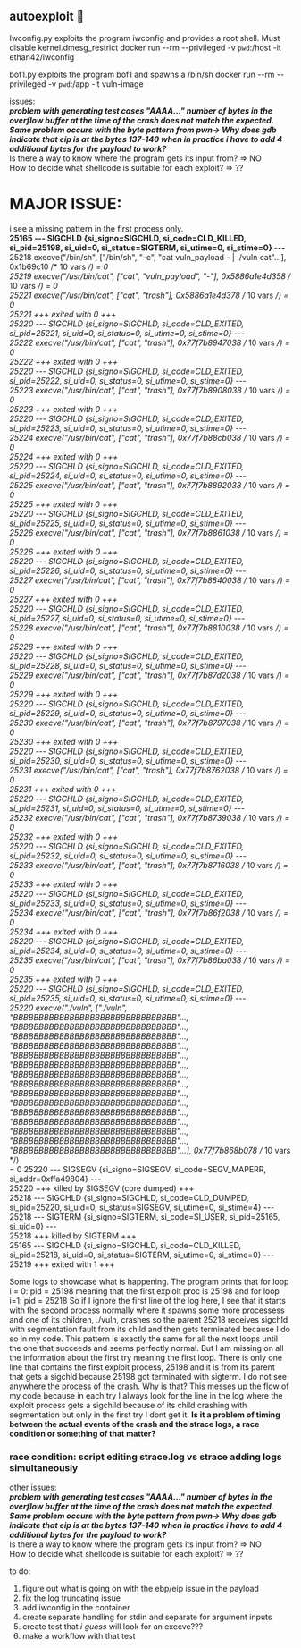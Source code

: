 ## autoexploit 💖
Iwconfig.py exploits the program iwconfig and provides a root shell. Must disable kernel.dmesg_restrict
docker run --rm --privileged -v `pwd`:/host -it ethan42/iwconfig

bof1.py exploits the program bof1 and spawns a /bin/sh
docker run --rm --privileged -v `pwd`:/app -it  vuln-image


issues:<br />
**_problem with generating test cases "AAAA..." number of bytes in the overflow buffer at the time of the crash does not match the expected. Same problem occurs with the byte pattern from pwn-> Why does gdb indicate that eip is at the bytes 137-140 when in practice i have to add 4 additional bytes for the payload to work?_**<br />
Is there a way to know where the program gets its input from? => NO<br />
How to decide what shellcode is suitable for each exploit? => ??<br />



# MAJOR ISSUE: 
i see a missing pattern in the first process only. <br />
**25165 --- SIGCHLD {si_signo=SIGCHLD, si_code=CLD_KILLED, si_pid=25198, si_uid=0, si_status=SIGTERM, si_utime=0, si_stime=0} ---**<br />
25218 execve("/bin/sh", ["/bin/sh", "-c", "cat vuln_payload - | ./vuln cat"...], 0x1b69c10 /* 10 vars */) = 0<br />
25219 execve("/usr/bin/cat", ["cat", "vuln_payload", "-"], 0x5886a1e4d358 /* 10 vars */) = 0<br />
25221 execve("/usr/bin/cat", ["cat", "trash"], 0x5886a1e4d378 /* 10 vars */) = 0<br />
25221 +++ exited with 0 +++<br />
25220 --- SIGCHLD {si_signo=SIGCHLD, si_code=CLD_EXITED, si_pid=25221, si_uid=0, si_status=0, si_utime=0, si_stime=0} ---<br />
25222 execve("/usr/bin/cat", ["cat", "trash"], 0x77f7b8947038 /* 10 vars */) = 0<br />
25222 +++ exited with 0 +++<br />
25220 --- SIGCHLD {si_signo=SIGCHLD, si_code=CLD_EXITED, si_pid=25222, si_uid=0, si_status=0, si_utime=0, si_stime=0} ---<br />
25223 execve("/usr/bin/cat", ["cat", "trash"], 0x77f7b8908038 /* 10 vars */) = 0<br />
25223 +++ exited with 0 +++<br />
25220 --- SIGCHLD {si_signo=SIGCHLD, si_code=CLD_EXITED, si_pid=25223, si_uid=0, si_status=0, si_utime=0, si_stime=0} ---<br />
25224 execve("/usr/bin/cat", ["cat", "trash"], 0x77f7b88cb038 /* 10 vars */) = 0<br />
25224 +++ exited with 0 +++<br />
25220 --- SIGCHLD {si_signo=SIGCHLD, si_code=CLD_EXITED, si_pid=25224, si_uid=0, si_status=0, si_utime=0, si_stime=0} ---<br />
25225 execve("/usr/bin/cat", ["cat", "trash"], 0x77f7b8892038 /* 10 vars */) = 0<br />
25225 +++ exited with 0 +++<br />
25220 --- SIGCHLD {si_signo=SIGCHLD, si_code=CLD_EXITED, si_pid=25225, si_uid=0, si_status=0, si_utime=0, si_stime=0} ---<br />
25226 execve("/usr/bin/cat", ["cat", "trash"], 0x77f7b8861038 /* 10 vars */) = 0<br />
25226 +++ exited with 0 +++<br />
25220 --- SIGCHLD {si_signo=SIGCHLD, si_code=CLD_EXITED, si_pid=25226, si_uid=0, si_status=0, si_utime=0, si_stime=0} ---<br />
25227 execve("/usr/bin/cat", ["cat", "trash"], 0x77f7b8840038 /* 10 vars */) = 0<br />
25227 +++ exited with 0 +++<br />
25220 --- SIGCHLD {si_signo=SIGCHLD, si_code=CLD_EXITED, si_pid=25227, si_uid=0, si_status=0, si_utime=0, si_stime=0} ---<br />
25228 execve("/usr/bin/cat", ["cat", "trash"], 0x77f7b8810038 /* 10 vars */) = 0<br />
25228 +++ exited with 0 +++<br />
25220 --- SIGCHLD {si_signo=SIGCHLD, si_code=CLD_EXITED, si_pid=25228, si_uid=0, si_status=0, si_utime=0, si_stime=0} ---<br />
25229 execve("/usr/bin/cat", ["cat", "trash"], 0x77f7b87d2038 /* 10 vars */) = 0<br />
25229 +++ exited with 0 +++<br />
25220 --- SIGCHLD {si_signo=SIGCHLD, si_code=CLD_EXITED, si_pid=25229, si_uid=0, si_status=0, si_utime=0, si_stime=0} ---<br />
25230 execve("/usr/bin/cat", ["cat", "trash"], 0x77f7b8797038 /* 10 vars */) = 0<br />
25230 +++ exited with 0 +++<br />
25220 --- SIGCHLD {si_signo=SIGCHLD, si_code=CLD_EXITED, si_pid=25230, si_uid=0, si_status=0, si_utime=0, si_stime=0} ---<br />
25231 execve("/usr/bin/cat", ["cat", "trash"], 0x77f7b8762038 /* 10 vars */) = 0<br />
25231 +++ exited with 0 +++<br />
25220 --- SIGCHLD {si_signo=SIGCHLD, si_code=CLD_EXITED, si_pid=25231, si_uid=0, si_status=0, si_utime=0, si_stime=0} ---<br />
25232 execve("/usr/bin/cat", ["cat", "trash"], 0x77f7b8739038 /* 10 vars */) = 0<br />
25232 +++ exited with 0 +++<br />
25220 --- SIGCHLD {si_signo=SIGCHLD, si_code=CLD_EXITED, si_pid=25232, si_uid=0, si_status=0, si_utime=0, si_stime=0} ---<br />
25233 execve("/usr/bin/cat", ["cat", "trash"], 0x77f7b8716038 /* 10 vars */) = 0<br />
25233 +++ exited with 0 +++<br />
25220 --- SIGCHLD {si_signo=SIGCHLD, si_code=CLD_EXITED, si_pid=25233, si_uid=0, si_status=0, si_utime=0, si_stime=0} ---<br />
25234 execve("/usr/bin/cat", ["cat", "trash"], 0x77f7b86f2038 /* 10 vars */) = 0<br />
25234 +++ exited with 0 +++<br />
25220 --- SIGCHLD {si_signo=SIGCHLD, si_code=CLD_EXITED, si_pid=25234, si_uid=0, si_status=0, si_utime=0, si_stime=0} ---<br />
25235 execve("/usr/bin/cat", ["cat", "trash"], 0x77f7b86ba038 /* 10 vars */) = 0<br />
25235 +++ exited with 0 +++<br />
25220 --- SIGCHLD {si_signo=SIGCHLD, si_code=CLD_EXITED, si_pid=25235, si_uid=0, si_status=0, si_utime=0, si_stime=0} ---<br />
25220 execve("./vuln", ["./vuln", "BBBBBBBBBBBBBBBBBBBBBBBBBBBBBBBB"..., "BBBBBBBBBBBBBBBBBBBBBBBBBBBBBBBB"..., "BBBBBBBBBBBBBBBBBBBBBBBBBBBBBBBB"...,<br /> "BBBBBBBBBBBBBBBBBBBBBBBBBBBBBBBB"..., "BBBBBBBBBBBBBBBBBBBBBBBBBBBBBBBB"..., "BBBBBBBBBBBBBBBBBBBBBBBBBBBBBBBB"..., "BBBBBBBBBBBBBBBBBBBBBBBBBBBBBBBB"..., <br />"BBBBBBBBBBBBBBBBBBBBBBBBBBBBBBBB"..., "BBBBBBBBBBBBBBBBBBBBBBBBBBBBBBBB"..., "BBBBBBBBBBBBBBBBBBBBBBBBBBBBBBBB"..., "BBBBBBBBBBBBBBBBBBBBBBBBBBBBBBBB"..., <br />"BBBBBBBBBBBBBBBBBBBBBBBBBBBBBBBB"..., "BBBBBBBBBBBBBBBBBBBBBBBBBBBBBBBB"..., "BBBBBBBBBBBBBBBBBBBBBBBBBBBBBBBB"..., "BBBBBBBBBBBBBBBBBBBBBBBBBBBBBBBB"...], 0x77f7b868b078 /* 10 vars */)<br /> = 0
25220 --- SIGSEGV {si_signo=SIGSEGV, si_code=SEGV_MAPERR, si_addr=0xffa49804} ---<br />
25220 +++ killed by SIGSEGV (core dumped) +++<br />
25218 --- SIGCHLD {si_signo=SIGCHLD, si_code=CLD_DUMPED, si_pid=25220, si_uid=0, si_status=SIGSEGV, si_utime=0, si_stime=4} ---<br />
25218 --- SIGTERM {si_signo=SIGTERM, si_code=SI_USER, si_pid=25165, si_uid=0} ---<br />
25218 +++ killed by SIGTERM +++<br />
25165 --- SIGCHLD {si_signo=SIGCHLD, si_code=CLD_KILLED, si_pid=25218, si_uid=0, si_status=SIGTERM, si_utime=0, si_stime=0} ---<br />
25219 +++ exited with 1 +++<br />

Some logs to showcase what is happening. The program prints that for loop i = 0: pid = 25198 meaning that the first exploit proc is 25198 and for loop i=1: pid = 25218
So if I ignore the first line of the log here, I see that it starts with the second process normally where it spawns some more processess and one of its children, ./vuln, crashes so the parent 25218 receives sigchld with segmentation fault from its child and then gets terminated because I do so in my code. This pattern is exactly the same for all the next loops until the one that succeeds and seems perfectly normal. But I am missing on all the information about the first try meaning the first loop. There is only one line that contains the first exploit process, 25198 and it is from its parent that gets a sigchld because 25198 got terminated with sigterm. I do not see anywhere the process of the crash. Why is that? This messes up the flow of my code because in each try I always look for the line in the log where the exploit process gets a sigchild because of its child crashing with segmentation but only in the first try I dont get it.
**Is it a problem of timing between the actual events of the crash and the strace logs, a race condition or something of that matter?** <br />
### race condition: script editing strace.log vs strace adding logs simultaneously

other issues:<br />
**_problem with generating test cases "AAAA..." number of bytes in the overflow buffer at the time of the crash does not match the expected. Same problem occurs with the byte pattern from pwn-> Why does gdb indicate that eip is at the bytes 137-140 when in practice i have to add 4 additional bytes for the payload to work?_**<br />
Is there a way to know where the program gets its input from? => NO<br />
How to decide what shellcode is suitable for each exploit? => ??<br />

to do:<br />
1. figure out what is going on with the ebp/eip issue in the payload<br />
2. fix the log truncating issue<br />
3. add iwconfig in the container<br />
4. create separate handling for stdin and separate for argument inputs<br />
5. create test that _i guess_ will look for an execve??? <br />
6. make a workflow with that test<br />








